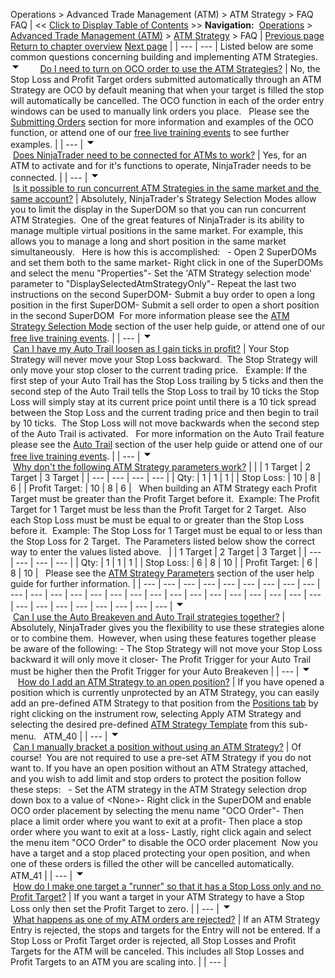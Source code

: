 ﻿
Operations \> Advanced Trade Management (ATM) \> ATM Strategy \> FAQ
FAQ
| \<\< [Click to Display Table of Contents](faq.md) \>\> **Navigation:**     [Operations](operations-1.md) \> [Advanced Trade Management (ATM)](advanced_trade_management_atm-1.md) \> [ATM Strategy](atm_strategy-1.md) \> FAQ | [Previous page](shadow_strategy-1.md) [Return to chapter overview](atm_strategy-1.md) [Next page](server-side-atm-strategy-1.md) |
| --- | --- |
Listed below are some common questions concerning building and implementing ATM Strategies.
![tog_minus](tog_minus-1.gif)        [Do I need to turn on OCO order to use the ATM Strategies?](javascript:HMToggle('toggle','DoINeedToTurnOnOcoOrderToUseTheAtmStrategies','DoINeedToTurnOnOcoOrderToUseTheAtmStrategies_ICON'))
| No, the Stop Loss and Profit Target orders submitted automatically through an ATM Strategy are OCO by default meaning that when your target is filled the stop will automatically be cancelled. The OCO function in each of the order entry windows can be used to manually link orders you place.   Please see the [Submitting Orders](submitting_orders_superdom-1.md) section for more information and examples of the OCO function, or attend one of our [free live training events](http://www.ninjatrader.com/webnew/trading_online_events.md) to see further examples. |
| --- |
![tog_minus](tog_minus-1.gif)        [Does NinjaTrader need to be connected for ATMs to work?](javascript:HMToggle('toggle','DoesNinjaTraderneedtobeconnectedforATMstowork','DoesNinjaTraderneedtobeconnectedforATMstowork_ICON'))
| Yes, for an ATM to activate and for it's functions to operate, NinjaTrader needs to be connected. |
| --- |
![tog_minus](tog_minus-1.gif)        [Is it possible to run concurrent ATM Strategies in the same market and the same account?](javascript:HMToggle('toggle','IsItPossibleToRunConcurrentAtmStrategiesInTheSameMarketAndTheSameAccount','IsItPossibleToRunConcurrentAtmStrategiesInTheSameMarketAndTheSameAccount_ICON'))
| Absolutely, NinjaTrader's Strategy Selection Modes allow you to limit the display in the SuperDOM so that you can run concurrent ATM Strategies.  One of the great features of NinjaTrader is its ability to manage multiple virtual positions in the same market. For example, this allows you to manage a long and short position in the same market simultaneously.   Here is how this is accomplished:   - Open 2 SuperDOMs and set them both to the same market- Right click in one of the SuperDOMs and select the menu "Properties"- Set the 'ATM Strategy selection mode' parameter to "DisplaySelectedAtmStrategyOnly"- Repeat the last two instructions on the second SuperDOM- Submit a buy order to open a long position in the first SuperDOM- Submit a sell order to open a short position in the second SuperDOM  For more information please see the [ATM Strategy Selection Mode](atm_strategy_selection_mode-1.md) section of the user help guide, or attend one of our [free live training events](http://www.ninjatrader.com/webnew/trading_online_events.md). |
| --- |
![tog_minus](tog_minus-1.gif)        [Can I have my Auto Trail loosen as I gain ticks in profit?](javascript:HMToggle('toggle','CanIHaveMyAutoTrailLoosenAsIGainTicksInProfit','CanIHaveMyAutoTrailLoosenAsIGainTicksInProfit_ICON'))
| Your Stop Strategy will never move your Stop Loss backward.  The Stop Strategy will only move your stop closer to the current trading price.   Example: If the first step of your Auto Trail has the Stop Loss trailing by 5 ticks and then the second step of the Auto Trail tells the Stop Loss to trail by 10 ticks the Stop Loss will simply stay at its current price point until there is a 10 tick spread between the Stop Loss and the current trading price and then begin to trail by 10 ticks.  The Stop Loss will not move backwards when the second step of the Auto Trail is activated.   For more information on the Auto Trail feature please see the [Auto Trail](auto_trail-1.md) section of the user help guide or attend one of our [free live training events](http://www.ninjatrader.com/webnew/trading_online_events.md). |
| --- |
![tog_minus](tog_minus-1.gif)        [Why don't the following ATM Strategy parameters work?](javascript:HMToggle('toggle','WhyDontTheFollowingAtmStrategyParametersWork','WhyDontTheFollowingAtmStrategyParametersWork_ICON'))
| |  | 1 Target | 2 Target | 3 Target | | --- | --- | --- | --- | | Qty: | 1 | 1 | 1 | | Stop Loss: | 10 | 8 | 6 | | Profit Target: | 10 | 8 | 6 |      When building an ATM Strategy each Profit Target must be greater than the Profit Target before it.  Example: The Profit Target for 1 Target must be less than the Profit Target for 2 Target.  Also each Stop Loss must be must be equal to or greater than the Stop Loss before it.  Example: The Stop Loss for 1 Target must be equal to or less than the Stop Loss for 2 Target.  The Parameters listed below show the correct way to enter the values listed above.     |  | 1 Target | 2 Target | 3 Target | | --- | --- | --- | --- | | Qty: | 1 | 1 | 1 | | Stop Loss: | 6 | 8 | 10 | | Profit Target: | 6 | 8 | 10 |      Please see the [ATM Strategy Parameters](atm_strategy_parameters-1.md) section of the user help guide for further information. |
| --- | --- | --- | --- | --- | --- | --- | --- | --- | --- | --- | --- | --- | --- | --- | --- | --- | --- | --- | --- | --- | --- | --- | --- | --- | --- | --- | --- | --- | --- | --- | --- | --- |
![tog_minus](tog_minus-1.gif)        [Can I use the Auto Breakeven and Auto Trail strategies together?](javascript:HMToggle('toggle','CanIUseTheAutoBreakevenAndAutoTrailStrategiesTogether','CanIUseTheAutoBreakevenAndAutoTrailStrategiesTogether_ICON'))
| Absolutely, NinjaTrader gives you the flexibility to use these strategies alone or to combine them.  However, when using these features together please be aware of the following: - The Stop Strategy will not move your Stop Loss backward it will only move it closer- The Profit Trigger for your Auto Trail must be higher then the Profit Trigger for your Auto Breakeven |
| --- |
![tog_minus](tog_minus-1.gif)        [How do I add an ATM Strategy to an open position?](javascript:HMToggle('toggle','HowDoIAddAnAtmStrategyToAnOpenPosition','HowDoIAddAnAtmStrategyToAnOpenPosition_ICON'))
| If you have opened a position which is currently unprotected by an ATM Strategy, you can easily add an pre\-defined ATM Strategy to that position from the [Positions tab](positions_tab-1.md) by right clicking on the instrument row, selecting Apply ATM Strategy and selecting the desired pre\-defined [ATM Strategy Template](manage_atm_strategy_templates-1.md) from this sub\-menu.   ATM_40 |
| --- |
![tog_minus](tog_minus-1.gif)        [Can I manually bracket a position without using an ATM Strategy?](javascript:HMToggle('toggle','CanIManuallyBracketAPositionWithoutUsingAnAtmStrategy','CanIManuallyBracketAPositionWithoutUsingAnAtmStrategy_ICON'))
| Of course!  You are not required to use a pre\-set ATM Strategy if you do not want to. If you have an open position without an ATM Strategy attached, and you wish to add limit and stop orders to protect the position follow these steps:   - Set the ATM strategy in the ATM Strategy selection drop down box to a value of \<None\>- Right click in the SuperDOM and enable OCO order placement by selecting the menu name "OCO Order"- Then place a limit order where you want to exit at a profit- Then place a stop order where you want to exit at a loss- Lastly, right click again and select the menu item "OCO Order" to disable the OCO order placement  Now you have a target and a stop placed protecting your open position, and when one of these orders is filled the other will be cancelled automatically.   ATM_41 |
| --- |
![tog_minus](tog_minus-1.gif)        [How do I make one target a "runner" so that it has a Stop Loss only and no Profit Target?](javascript:HMToggle('toggle','HowDoIMakeOneTargetArunnerSoThatItHasAStopLossOnlyAndNoProfitTarget','HowDoIMakeOneTargetArunnerSoThatItHasAStopLossOnlyAndNoProfitTarget_ICON'))
| If you want a target in your ATM Strategy to have a Stop Loss only then set the Profit Target to zero. |
| --- |
![tog_minus](tog_minus-1.gif)        [What happens as one of my ATM orders are rejected?](javascript:HMToggle('toggle','WhatHappensAsOneOfMyAtmOrdersAreRejected','WhatHappensAsOneOfMyAtmOrdersAreRejected_ICON'))
| If an ATM Strategy Entry is rejected, the stops and targets for the Entry will not be entered. If a Stop Loss or Profit Target order is rejected, all Stop Losses and Profit Targets for the ATM will be canceled. This includes all Stop Losses and Profit Targets to an ATM you are scaling into. |
| --- |
